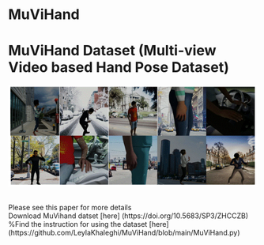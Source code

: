 # MuViHand
 # **MuViHand Dataset** (**Mu**lti-view **Vi**deo based **Hand** Pose Dataset)
<p align="center">
  <img src="3D.gif" alt="animated" />
</p>
<br /> 
Please see this paper for more details <br /> 
Download MuVihand datset [here] (https://doi.org/10.5683/SP3/ZHCCZB)
<br /> 
%Find the instruction for using the dataset [here] (https://github.com/LeylaKhaleghi/MuViHand/blob/main/MuViHand.py) <br /> 
